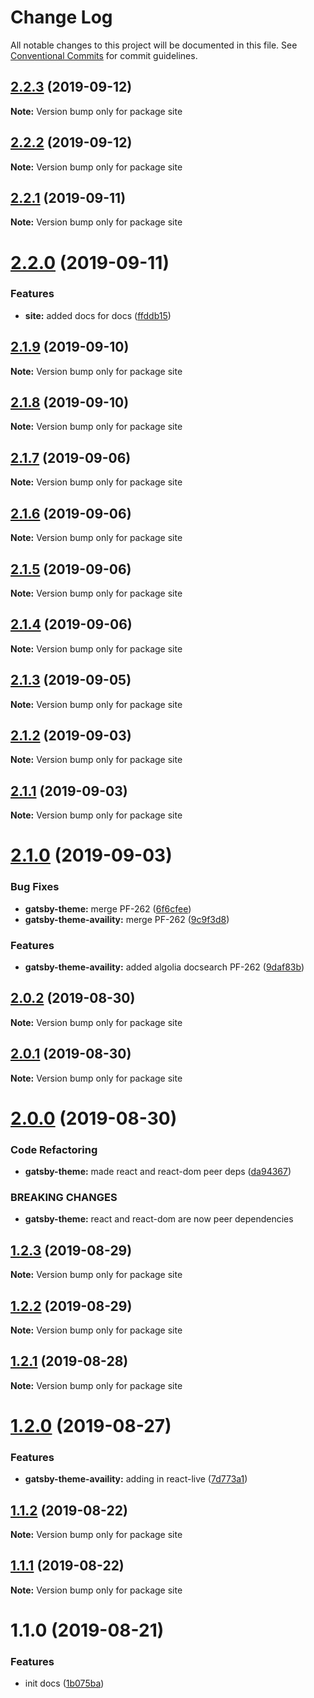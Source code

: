 # Change Log

All notable changes to this project will be documented in this file.
See [Conventional Commits](https://conventionalcommits.org) for commit guidelines.

## [2.2.3](https://github.com/Availity/gatsby-theme-availity/compare/site@2.2.2...site@2.2.3) (2019-09-12)

**Note:** Version bump only for package site





## [2.2.2](https://github.com/Availity/gatsby-theme-availity/compare/site@2.2.1...site@2.2.2) (2019-09-12)

**Note:** Version bump only for package site





## [2.2.1](https://github.com/Availity/gatsby-theme-availity/compare/site@2.2.0...site@2.2.1) (2019-09-11)

**Note:** Version bump only for package site





# [2.2.0](https://github.com/Availity/gatsby-theme-availity/compare/site@2.1.9...site@2.2.0) (2019-09-11)


### Features

* **site:** added docs for docs ([ffddb15](https://github.com/Availity/gatsby-theme-availity/commit/ffddb15))





## [2.1.9](https://github.com/Availity/gatsby-theme-availity/compare/site@2.1.8...site@2.1.9) (2019-09-10)

**Note:** Version bump only for package site





## [2.1.8](https://github.com/Availity/gatsby-theme-availity/compare/site@2.1.7...site@2.1.8) (2019-09-10)

**Note:** Version bump only for package site





## [2.1.7](https://github.com/Availity/gatsby-theme-availity/compare/site@2.1.6...site@2.1.7) (2019-09-06)

**Note:** Version bump only for package site





## [2.1.6](https://github.com/Availity/gatsby-theme-availity/compare/site@2.1.5...site@2.1.6) (2019-09-06)

**Note:** Version bump only for package site





## [2.1.5](https://github.com/Availity/gatsby-theme-availity/compare/site@2.1.4...site@2.1.5) (2019-09-06)

**Note:** Version bump only for package site





## [2.1.4](https://github.com/Availity/gatsby-theme-availity/compare/site@2.1.3...site@2.1.4) (2019-09-06)

**Note:** Version bump only for package site





## [2.1.3](https://github.com/Availity/gatsby-theme-availity/compare/site@2.1.2...site@2.1.3) (2019-09-05)

**Note:** Version bump only for package site





## [2.1.2](https://github.com/Availity/gatsby-theme-availity/compare/site@2.1.1...site@2.1.2) (2019-09-03)

**Note:** Version bump only for package site





## [2.1.1](https://github.com/Availity/gatsby-theme-availity/compare/site@2.1.0...site@2.1.1) (2019-09-03)

**Note:** Version bump only for package site





# [2.1.0](https://github.com/Availity/gatsby-theme-availity/compare/site@2.0.2...site@2.1.0) (2019-09-03)


### Bug Fixes

* **gatsby-theme:** merge PF-262 ([6f6cfee](https://github.com/Availity/gatsby-theme-availity/commit/6f6cfee))
* **gatsby-theme-availity:** merge PF-262 ([9c9f3d8](https://github.com/Availity/gatsby-theme-availity/commit/9c9f3d8))


### Features

* **gatsby-theme-availity:** added algolia docsearch PF-262 ([9daf83b](https://github.com/Availity/gatsby-theme-availity/commit/9daf83b))





## [2.0.2](https://github.com/Availity/gatsby-theme-availity/compare/site@2.0.1...site@2.0.2) (2019-08-30)

**Note:** Version bump only for package site

## [2.0.1](https://github.com/Availity/gatsby-theme-availity/compare/site@2.0.0...site@2.0.1) (2019-08-30)

**Note:** Version bump only for package site

# [2.0.0](https://github.com/Availity/gatsby-theme-availity/compare/site@1.2.3...site@2.0.0) (2019-08-30)

### Code Refactoring

- **gatsby-theme:** made react and react-dom peer deps ([da94367](https://github.com/Availity/gatsby-theme-availity/commit/da94367))

### BREAKING CHANGES

- **gatsby-theme:** react and react-dom are now peer dependencies

## [1.2.3](https://github.com/Availity/gatsby-theme-availity/compare/site@1.2.2...site@1.2.3) (2019-08-29)

**Note:** Version bump only for package site

## [1.2.2](https://github.com/Availity/gatsby-theme-availity/compare/site@1.2.1...site@1.2.2) (2019-08-29)

**Note:** Version bump only for package site

## [1.2.1](https://github.com/Availity/gatsby-theme-availity/compare/site@1.2.0...site@1.2.1) (2019-08-28)

**Note:** Version bump only for package site

# [1.2.0](https://github.com/Availity/gatsby-theme-availity/compare/site@1.1.2...site@1.2.0) (2019-08-27)

### Features

- **gatsby-theme-availity:** adding in react-live ([7d773a1](https://github.com/Availity/gatsby-theme-availity/commit/7d773a1))

## [1.1.2](https://github.com/Availity/gatsby-theme-availity/compare/site@1.1.1...site@1.1.2) (2019-08-22)

**Note:** Version bump only for package site

## [1.1.1](https://github.com/Availity/gatsby-theme-availity/compare/site@1.1.0...site@1.1.1) (2019-08-22)

**Note:** Version bump only for package site

# 1.1.0 (2019-08-21)

### Features

- init docs ([1b075ba](https://github.com/Availity/gatsby-theme-availity/commit/1b075ba))

